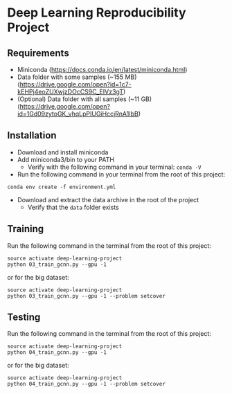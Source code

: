 # Deep Learning Reproducibility Project

## Requirements
- Miniconda (https://docs.conda.io/en/latest/miniconda.html)
- Data folder with some samples (~155 MB) (https://drive.google.com/open?id=1c7-kEHPj4eoZUXwjzDOcCS9C_EIVz3gT)
- (Optional) Data folder with all samples (~11 GB) (https://drive.google.com/open?id=1Gd09zytoGK_vhqLpPIUGiHccjRnA1IbB)

## Installation
- Download and install miniconda
- Add miniconda3/bin to your PATH
  - Verify with the following command in your terminal: `conda -V`
- Run the following command in your terminal from the root of this project:

`conda env create -f environment.yml`

- Download and extract the data archive in the root of the project
  - Verify that the `data` folder exists

## Training
Run the following command in the terminal from the root of this project:

```
source activate deep-learning-project
python 03_train_gcnn.py --gpu -1
```

or for the big dataset:

```
source activate deep-learning-project
python 03_train_gcnn.py --gpu -1 --problem setcover
```

## Testing
Run the following command in the terminal from the root of this project:

```
source activate deep-learning-project
python 04_train_gcnn.py --gpu -1
```

or for the big dataset:

```
source activate deep-learning-project
python 04_train_gcnn.py --gpu -1 --problem setcover
```